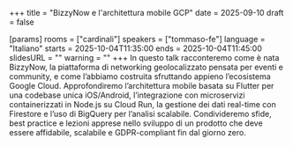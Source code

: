 +++
title = "BizzyNow e l'architettura mobile GCP"
date = 2025-09-10
draft = false

[params]
rooms = ["cardinali"]
speakers = ["tommaso-fe"]
language = "Italiano"
starts = 2025-10-04T11:35:00
ends = 2025-10-04T11:45:00
slidesURL = ""
warning = ""
+++
In questo talk racconteremo come è nata BizzyNow, la piattaforma di networking geolocalizzato pensata per eventi e community, e come l’abbiamo costruita sfruttando appieno l’ecosistema Google Cloud. Approfondiremo l’architettura mobile basata su Flutter per una codebase unica iOS/Android, l’integrazione con microservizi containerizzati in Node.js su Cloud Run, la gestione dei dati real-time con Firestore e l’uso di BigQuery per l’analisi scalabile. Condivideremo sfide, best practice e lezioni apprese nello sviluppo di un prodotto che deve essere affidabile, scalabile e GDPR-compliant fin dal giorno zero.